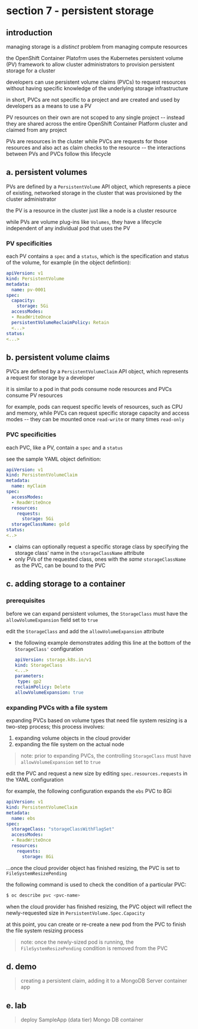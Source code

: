 # section 7 - persistent storage

## introduction

managing storage is a *distinct* problem from managing compute resources

the OpenShift Container Platofrm uses the Kubernetes persistent volume (PV) framework to allow cluster administrators to provision persistent storage for a cluster

developers can use persistent volume claims (PVCs) to request resources without having specific knowledge of the underlying storage infrastructure

in short, PVCs are not specific to a project and are created and used by developers as a means to use a PV

PV resources on their own are not scoped to any single project -- instead they are shared across the entire OpenShift Container Platform cluster and claimed from any project

PVs are resources in the cluster while PVCs are requests for those resources and also act as claim checks to the resource -- the interactions between PVs and PVCs follow this lifecycle

## a. persistent volumes

PVs are defined by a ```PersistentVolume``` API object, which represents a piece of existing, networked storage in the cluster that was provisioned by the cluster administrator

the PV is a resource in the cluster just like a node is a cluster resource

while PVs are volume plug-ins like ```Volumes```, they have a lifecycle independent of any individual pod that uses the PV

### PV specificities

each PV contains a ```spec``` and a ```status```, which is the specification and status of the volume, for example (in the object defintion):

```yaml
apiVersion: v1
kind: PersistentVolume
metadata:
  name: pv-0001
spec:
  capacity:
    storage: 5Gi
  accessModes:
  - ReadWriteOnce
  persistentVolumeReclaimPolicy: Retain
  <...>
status:
<...>
```

## b. persistent volume claims

PVCs are defined by a ```PersistentVolumeClaim``` API object, which represents a request for storage by a developer

it is similar to a pod in that pods consume node resources and PVCs consume PV resources

for example, pods can request specific levels of resources, such as CPU and memory, while PVCs can request specific storage capacity and access modes -- they can be mounted once ```read-write``` or many times ```read-only```

### PVC specificities

each PVC, like a PV, contain a ```spec``` and a ```status```

see the sample YAML object definition:

```yaml
apiVersion: v1
kind: PersistentVolumeClaim
metadata:
  name: myClaim
spec:
  accessModes:
  - ReadWriteOnce
  resources:
    requests:
      storage: 5Gi
  storageClassName: gold
status:
<..>
```

* claims can optionally request a specific storage class by specifying the storage class' name in the ```storageClassName``` attribute
* only PVs of the requested class, ones with the *same* ```storageClassName``` as the PVC, can be bound to the PVC

## c. adding storage to a container

### prerequisites

before we can expand persistent volumes, the ```StorageClass``` must have the ```allowVolumeExpansion``` field set to ```true```

edit the ```StorageClass``` and add the ```allowVolumeExpansion``` attribute

* the following example demonstrates adding this line at the bottom of the ```StorageClass'``` configuration

  ```yaml
  apiVersion: storage.k8s.io/v1
  kind: StorageClass
  <...>
  parameters:
   type: gp2
  reclaimPolicy: Delete
  allowVolumeExpansion: true
  ```

### expanding PVCs with a file system

expanding PVCs based on volume types that need file system resizing is a two-step process; this process involves:

1. expanding volume objects in the cloud provider
2. expanding the file system on the actual node

> note: prior to expanding PVCs, the controlling ```StorageClass``` must have ```allowVolumeExpansion``` set to ```true```

edit the PVC and request a new size by editing ```spec.resources.requests``` in the YAML configuration

for example, the following configuration expands the ```ebs``` PVC to 8Gi

```yaml
apiVersion: v1
kind: PersistentVolumeClaim
metadata:
  name: ebs
spec:
  storageClass: "storageClassWithFlagSet"
  accessModes:
  - ReadWriteOnce
  resources:
    requests:
      storage: 8Gi
```

...once the cloud provider object has finished resizing, the PVC is set to ```FileSystemResizePending```

the following command is used to check the condition of a particular PVC:

```bash
$ oc describe pvc <pvc-name>
```

when the cloud provider has finished resizing, the PVC object will reflect the newly-requested size in ```PersistentVolume.Spec.Capacity```

at this point, you can create or re-create a new pod from the PVC to finish the file system resizing process

> note: once the newly-sized pod is running, the ```FileSystemResizePending``` condition is removed from the PVC

## d. demo

> creating a persistent claim, adding it to a MongoDB Server container app

## e. lab

> deploy SampleApp (data tier) Mongo DB container
